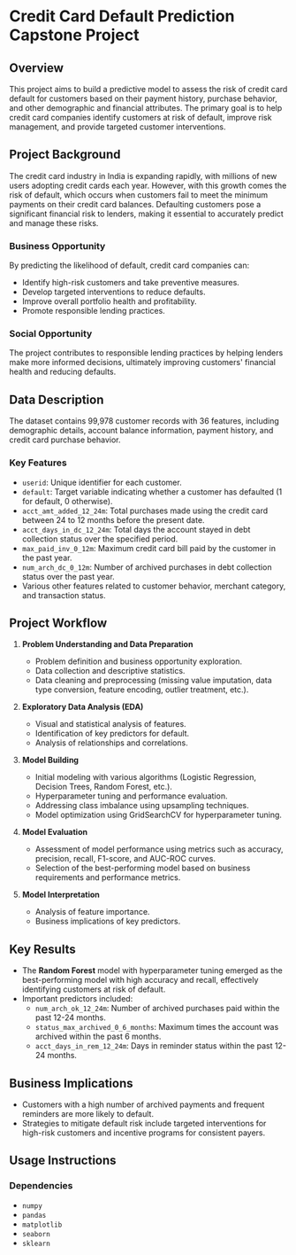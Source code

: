 
# Credit Card Default Prediction Capstone Project

## Overview

This project aims to build a predictive model to assess the risk of credit card default for customers based on their payment history, purchase behavior, and other demographic and financial attributes. The primary goal is to help credit card companies identify customers at risk of default, improve risk management, and provide targeted customer interventions.

## Project Background

The credit card industry in India is expanding rapidly, with millions of new users adopting credit cards each year. However, with this growth comes the risk of default, which occurs when customers fail to meet the minimum payments on their credit card balances. Defaulting customers pose a significant financial risk to lenders, making it essential to accurately predict and manage these risks.

### Business Opportunity
By predicting the likelihood of default, credit card companies can:
- Identify high-risk customers and take preventive measures.
- Develop targeted interventions to reduce defaults.
- Improve overall portfolio health and profitability.
- Promote responsible lending practices.

### Social Opportunity
The project contributes to responsible lending practices by helping lenders make more informed decisions, ultimately improving customers' financial health and reducing defaults.

## Data Description

The dataset contains 99,978 customer records with 36 features, including demographic details, account balance information, payment history, and credit card purchase behavior.

### Key Features
- `userid`: Unique identifier for each customer.
- `default`: Target variable indicating whether a customer has defaulted (1 for default, 0 otherwise).
- `acct_amt_added_12_24m`: Total purchases made using the credit card between 24 to 12 months before the present date.
- `acct_days_in_dc_12_24m`: Total days the account stayed in debt collection status over the specified period.
- `max_paid_inv_0_12m`: Maximum credit card bill paid by the customer in the past year.
- `num_arch_dc_0_12m`: Number of archived purchases in debt collection status over the past year.
- Various other features related to customer behavior, merchant category, and transaction status.

## Project Workflow

1. **Problem Understanding and Data Preparation**
   - Problem definition and business opportunity exploration.
   - Data collection and descriptive statistics.
   - Data cleaning and preprocessing (missing value imputation, data type conversion, feature encoding, outlier treatment, etc.).
   
2. **Exploratory Data Analysis (EDA)**
   - Visual and statistical analysis of features.
   - Identification of key predictors for default.
   - Analysis of relationships and correlations.

3. **Model Building**
   - Initial modeling with various algorithms (Logistic Regression, Decision Trees, Random Forest, etc.).
   - Hyperparameter tuning and performance evaluation.
   - Addressing class imbalance using upsampling techniques.
   - Model optimization using GridSearchCV for hyperparameter tuning.

4. **Model Evaluation**
   - Assessment of model performance using metrics such as accuracy, precision, recall, F1-score, and AUC-ROC curves.
   - Selection of the best-performing model based on business requirements and performance metrics.

5. **Model Interpretation**
   - Analysis of feature importance.
   - Business implications of key predictors.

## Key Results

- The **Random Forest** model with hyperparameter tuning emerged as the best-performing model with high accuracy and recall, effectively identifying customers at risk of default.
- Important predictors included:
  - `num_arch_ok_12_24m`: Number of archived purchases paid within the past 12-24 months.
  - `status_max_archived_0_6_months`: Maximum times the account was archived within the past 6 months.
  - `acct_days_in_rem_12_24m`: Days in reminder status within the past 12-24 months.

## Business Implications

- Customers with a high number of archived payments and frequent reminders are more likely to default.
- Strategies to mitigate default risk include targeted interventions for high-risk customers and incentive programs for consistent payers.

## Usage Instructions

### Dependencies

- `numpy`
- `pandas`
- `matplotlib`
- `seaborn`
- `sklearn`


